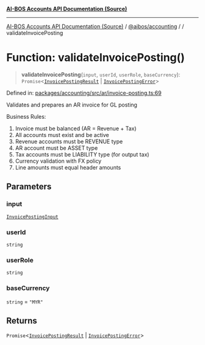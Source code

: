 [**AI-BOS Accounts API Documentation (Source)**](../../../README.md)

***

[AI-BOS Accounts API Documentation (Source)](../../../README.md) / [@aibos/accounting](../README.md) / [](../README.md) / validateInvoicePosting

# Function: validateInvoicePosting()

> **validateInvoicePosting**(`input`, `userId`, `userRole`, `baseCurrency`): `Promise`\<[`InvoicePostingResult`](../interfaces/InvoicePostingResult.md) \| [`InvoicePostingError`](../interfaces/InvoicePostingError.md)\>

Defined in: [packages/accounting/src/ar/invoice-posting.ts:69](https://github.com/pohlai88/accounts/blob/48103fb36d28b2b9bfb33472b6de2f719773cde9/packages/accounting/src/ar/invoice-posting.ts#L69)

Validates and prepares an AR invoice for GL posting

Business Rules:
1. Invoice must be balanced (AR = Revenue + Tax)
2. All accounts must exist and be active
3. Revenue accounts must be REVENUE type
4. AR account must be ASSET type
5. Tax accounts must be LIABILITY type (for output tax)
6. Currency validation with FX policy
7. Line amounts must equal header amounts

## Parameters

### input

[`InvoicePostingInput`](../interfaces/InvoicePostingInput.md)

### userId

`string`

### userRole

`string`

### baseCurrency

`string` = `"MYR"`

## Returns

`Promise`\<[`InvoicePostingResult`](../interfaces/InvoicePostingResult.md) \| [`InvoicePostingError`](../interfaces/InvoicePostingError.md)\>
